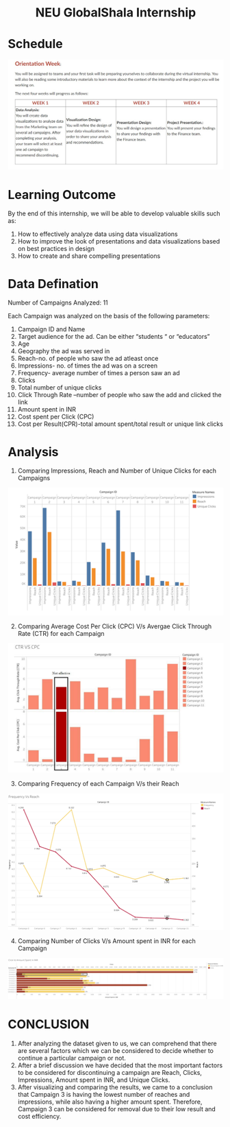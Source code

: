 # <p align = "center">NEU GlobalShala Internship</p>

# Schedule
![](Schedule.jpeg)

# Learning Outcome
By the end of this internship, we will be able to develop valuable skills such as:
1. How to effectively analyze data using data visualizations
2. How to improve the look of presentations and data visualizations based on best practices in design
3. How to create and share compelling presentations

# Data Defination
Number of Campaigns Analyzed: 11 <br>

Each Campaign was analyzed on the basis of the following parameters:
1. Campaign ID and Name
2. Target audience for the ad. Can be either “students “ or “educators” 
3. Age
4. Geography the ad was served in
5. Reach-no. of people who saw the ad atleast once
6. Impressions- no. of times the ad was on a screen
7. Frequency- average number of times a person saw an ad
8. Clicks
9. Total number of unique clicks
10. Click Through Rate –number of people who saw the add and clicked the link
12. Amount spent in INR
12. Cost spent per Click (CPC)
13. Cost per Result(CPR)-total amount spent/total result or unique link clicks

# Analysis
1. Comparing Impressions, Reach and Number of Unique Clicks for each Campaigns

<img src = "Images/Picture 2.png">

2. Comparing Average Cost Per Click (CPC) V/s Avergae Click Through Rate (CTR) for each Campaign

<img src = "Images/Picture 3.png">

3. Comparing Frequency of each Campaign V/s their Reach

<img src = "Images/W2 Frequency Vs Reach.png">

4. Comparing Number of Clicks V/s Amount spent in INR for each Campaign

<img src = "Images/W2 Click Vs Amount Spent In INR.png">


# CONCLUSION
1. After analyzing the dataset given to us, we can comprehend that there are several factors which we can be considered to decide whether to continue a particular campaign or not.
2. After a brief discussion we have decided that the most important factors to be considered for discontinuing a campaign are Reach, Clicks, Impressions, Amount spent in INR, and Unique Clicks.
3. After visualizing and comparing the results, we came to a conclusion that Campaign 3 is having the lowest number of reaches and impressions, while also having a higher amount spent. Therefore, Campaign 3 can be considered for removal due to their low result and cost efficiency.
 
